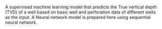 A supervised machine learning model that predicts the True vertical depth (TVD) of a well based on basic well and perforation data of different wells as the input. A Neural network model is prepared here using sequential neural network. 
